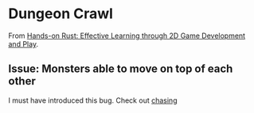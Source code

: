 # Dungeon Crawl

From [Hands-on Rust: Effective Learning through 2D Game Development and Play](https://pragprog.com/titles/hwrust/hands-on-rust/).

## Issue: Monsters able to move on top of each other

I must have introduced this bug. Check out [chasing](./src/systems/chasing.rs)
